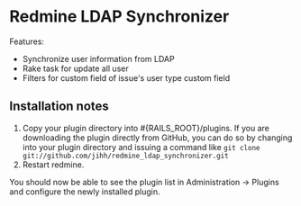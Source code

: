 # Redmine LDAP Synchronizer

Features:
* Synchronize user information from LDAP
* Rake task for update all user
* Filters for custom field of issue's user type custom field

## Installation notes

1. Copy your plugin directory into #{RAILS_ROOT}/plugins. If you are downloading the plugin directly from GitHub, you can do so by changing into your plugin directory and issuing a command like `git clone git://github.com/jihh/redmine_ldap_synchronizer.git`
2. Restart redmine.

You should now be able to see the plugin list in Administration -> Plugins and configure the newly installed plugin.
